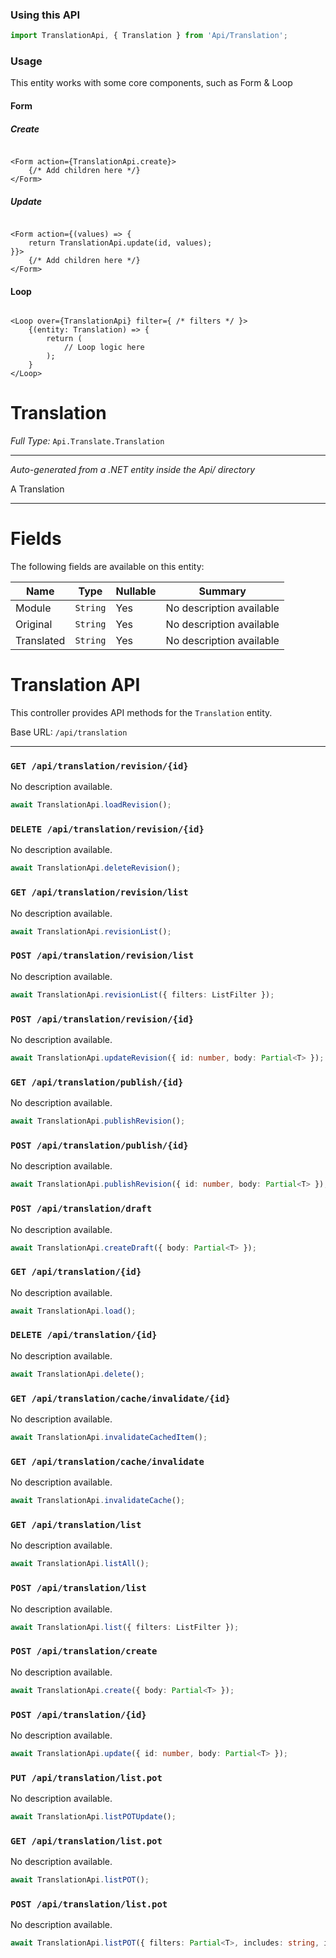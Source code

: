 ### Using this API

```typescript
import TranslationApi, { Translation } from 'Api/Translation';
```

### Usage

This entity works with some core components, such as Form & Loop

#### Form

##### Create

```tsx

<Form action={TranslationApi.create}>
    {/* Add children here */}
</Form>
```

##### Update

```tsx

<Form action={(values) => { 
    return TranslationApi.update(id, values); 
}}>
    {/* Add children here */}
</Form>
```

#### Loop

```tsx

<Loop over={TranslationApi} filter={ /* filters */ }>
    {(entity: Translation) => {
        return (
            // Loop logic here
        );
    }
</Loop>
```

# Translation

*Full Type:* `Api.Translate.Translation`



---

*Auto-generated from a .NET entity inside the Api/ directory*

A Translation

---



# Fields

The following fields are available on this entity:

| Name       | Type     | Nullable | Summary                  |
| ---------- | -------- | -------- | ------------------------ |
| Module     | `String` | Yes      | No description available |
| Original   | `String` | Yes      | No description available |
| Translated | `String` | Yes      | No description available |

# Translation API

This controller provides API methods for the `Translation` entity.

Base URL: `/api/translation`

---

### `GET /api/translation/revision/{id}`

No description available.

```ts
await TranslationApi.loadRevision();
```

### `DELETE /api/translation/revision/{id}`

No description available.

```ts
await TranslationApi.deleteRevision();
```

### `GET /api/translation/revision/list`

No description available.

```ts
await TranslationApi.revisionList();
```

### `POST /api/translation/revision/list`

No description available.

```ts
await TranslationApi.revisionList({ filters: ListFilter });
```

### `POST /api/translation/revision/{id}`

No description available.

```ts
await TranslationApi.updateRevision({ id: number, body: Partial<T> });
```

### `GET /api/translation/publish/{id}`

No description available.

```ts
await TranslationApi.publishRevision();
```

### `POST /api/translation/publish/{id}`

No description available.

```ts
await TranslationApi.publishRevision({ id: number, body: Partial<T> });
```

### `POST /api/translation/draft`

No description available.

```ts
await TranslationApi.createDraft({ body: Partial<T> });
```

### `GET /api/translation/{id}`

No description available.

```ts
await TranslationApi.load();
```

### `DELETE /api/translation/{id}`

No description available.

```ts
await TranslationApi.delete();
```

### `GET /api/translation/cache/invalidate/{id}`

No description available.

```ts
await TranslationApi.invalidateCachedItem();
```

### `GET /api/translation/cache/invalidate`

No description available.

```ts
await TranslationApi.invalidateCache();
```

### `GET /api/translation/list`

No description available.

```ts
await TranslationApi.listAll();
```

### `POST /api/translation/list`

No description available.

```ts
await TranslationApi.list({ filters: ListFilter });
```

### `POST /api/translation/create`

No description available.

```ts
await TranslationApi.create({ body: Partial<T> });
```

### `POST /api/translation/{id}`

No description available.

```ts
await TranslationApi.update({ id: number, body: Partial<T> });
```

### `PUT /api/translation/list.pot`

No description available.

```ts
await TranslationApi.listPOTUpdate();
```

### `GET /api/translation/list.pot`

No description available.

```ts
await TranslationApi.listPOT();
```

### `POST /api/translation/list.pot`

No description available.

```ts
await TranslationApi.listPOT({ filters: Partial<T>, includes: string, ignoreFields: string });
```

